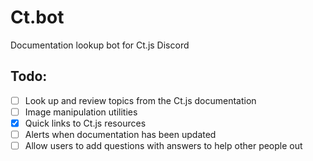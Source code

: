 # Ct.bot

Documentation lookup bot for Ct.js Discord

## Todo:

- [ ] Look up and review topics from the Ct.js documentation
- [ ] Image manipulation utilities
- [x] Quick links to Ct.js resources
- [ ] Alerts when documentation has been updated
- [ ] Allow users to add questions with answers to help other people out